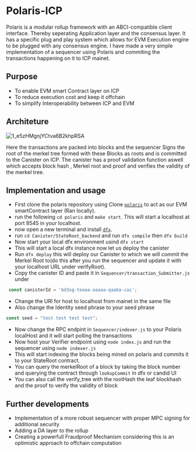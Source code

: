 # Polaris-ICP
Polaris is a modular rollup framework with an ABCI-compatible client interface. Thereby seperating Application layer and the consensus layer. It has a specific plug and play system which allows for EVM Execution engine to be plugged with any consensus engine.
I have made a very simple implementation of a sequencer using Polaris and commiting the transactions happening on it to ICP mainet.
## Purpose
- To enable EVM smart Contract layer on ICP
- To reduce execution cost and keep it offchain
- To simplify Interoperability between ICP and EVM
## Architeture 
![1_e5zHMgnjYCtva6B2khpRSA](https://github.com/muskbuster/Celestia-ICP/assets/81789395/74bdbb1c-9b69-4284-ae6a-e2520b03639b)

Here the transactions are packed into blocks and the sequencer Signs the root of the merkel tree formed with these Blocks as roots and is committed to the Canister on ICP.
The canister has a proof validation function aswell which accepts block hash , Merkel root and proof and verifies the validity of the merkel tree.

## Implementation and usage

- First clone the polaris repository using  Clone [`polaris`](https://github.com/berachain/polaris) to act as our EVM smartContract layer (Ran locally).
- run the following `cd polaris` and `make start`. This will start a localhost at port 8545 in your localhost.
- now open a new terminal and install [`dfx`]([https://github.com/berachain/polaris](https://internetcomputer.org/docs/current/developer-docs/setup/install/)https://internetcomputer.org/docs/current/developer-docs/setup/install/).
- run `cd Canister/StateRoot_backend` and run `dfx compile` then `dfx build`
- Now start your local dfx environment usind `dfx start`
- This will start a local dfx instance now let us deploy the canister
- Run `dfx deploy` this will deploy our Canister to which we will commit the Merkel Root to(do this after you run the sequencer and update it with your localhost URL under verifyRoot).
- Copy the canister ID and paste it in `Sequencer/transaction_Submitter.js` under 
```javascript
 const canisterId = 'bd3sg-teaaa-aaaaa-qaaba-cai';
```
- Change the URl for host to localhost from mainet in the same file
- Also change the Identity seed phrase to your seed phrase 
```javascript 
const seed = "test test test test";
```
- Now change the RPC endpint in `Sequencer/indexer.js` to your Polaris localHost and it will start polling the transactions
- Now host your Verifier endpoint using `node index.js` and run the sequencer using `node indexer.js`
- This will start indexing the blocks being mined on polaris and commits it to your StateRoot contract.
- You can query the merkelRoot of a block by taking the block number and querying the contract through `lookupCommit` in dfx or candid UI
- You can also call the verify_tree with the rootHash the leaf blockhash and the proof to verify the validity of block

## Further developments
- Implementation of a more robust sequencer with proper MPC signing for additional security
- Adding a DA layer to the rollup
- Creating a powerfull Fraudproof Mechanism considering this is an optimistic approach to offchain computation
  
